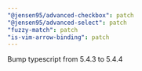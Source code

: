 ```yaml
---
"@jensen95/advanced-checkbox": patch
"@jensen95/advanced-select": patch
"fuzzy-match": patch
"is-vim-arrow-binding": patch
---
```


Bump typescript from 5.4.3 to 5.4.4

